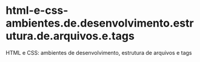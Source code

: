 # html-e-css-ambientes.de.desenvolvimento.estrutura.de.arquivos.e.tags
 HTML e CSS: ambientes de desenvolvimento, estrutura de arquivos e tags
